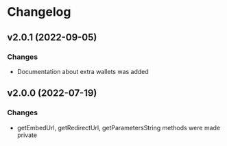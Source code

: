 # Changelog

## v2.0.1 (2022-09-05)

### Changes

* Documentation about extra wallets was added

## v2.0.0 (2022-07-19)

### Changes

* getEmbedUrl, getRedirectUrl, getParametersString methods were made private
